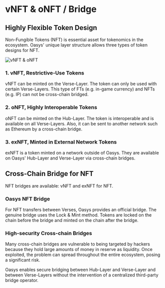 ---
---

# vNFT & oNFT / Bridge

## Highly Flexible Token Design
Non-Fungible Tokens (NFT) is essential asset for tokenomics in the ecosystem. Oasys' unique layer structure allows three types of token designs for NFT.

![vNFT & oNFT](/img/docs/techdocs/nft-bridge/tech-process_vnft-onft.png)

### 1. vNFT, Restrictive-Use Tokens
vNFT can be minted on the Verse-Layer. The token can only be used with certain Verse-Layers. This type of FTs (e.g. in-game currency) and NFTs (e.g. IP) can not be cross-chain bridged.

### 2. oNFT, Highly Interoperable Tokens
oNFT can be minted on the Hub-Layer. The token is interoperable and is available on all Verse-Layers. Also, it can be sent to another network such as Ethereum by a cross-chain bridge.

### 3. exNFT, Minted in External Network Tokens
exNFT is a token minted on a network outside of Oasys. They are available on Oasys' Hub-Layer and Verse-Layer via cross-chain bridges.

## Cross-Chain Bridge for NFT
NFT bridges are available: vNFT and exNFT for NFT.

### Oasys NFT Bridge
For NFT transfers between Verses, Oasys provides an official bridge. The genuine bridge uses the Lock & Mint method. Tokens are locked on the chain before the bridge and minted on the chain after the bridge.

### High-security Cross-chain Bridges
Many cross-chain bridges are vulnerable to being targeted by hackers because they hold large amounts of money in reserve as liquidity. Once exploited, the problem can spread throughout the entire ecosystem, posing a significant risk.

Oasys enables secure bridging between Hub-Layer and Verse-Layer and between Verse-Layers without the intervention of a centralized third-party bridge operator.